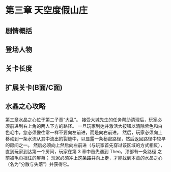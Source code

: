 # 第三章 天空度假山庄
## 剧情概括
## 登场人物
## 关卡长度
## 扩展关卡(**B面**/**C面**)
## 水晶之心攻略
第三章水晶之心位于第二子章“大乱”。 接受大城先生的任务帮助清理后，玩家必须前进到右上角的两人下方的路径。 一旦玩家到达并激活大按钮以清除紫色和白色毛巾，您必须像往常一样不要向左前进，而是向右前进。 然后，玩家必须向上移动到一条水流从其中流出的裂缝中，以显露一条秘密路径，然后返回路径中较早的房间之一。 然后必须向上然后向左前进（与玩家首先穿过该区域的方式相反），直到玩家到达第一个房间，玩家在第 3 章中首先遇到 Theo。顶部有一条路径 之前被毛巾挡住的屏幕； 玩家必须冲上这条路并向上走，才能找到本章的水晶之心（名为“分散与失落”）并获得它。 
